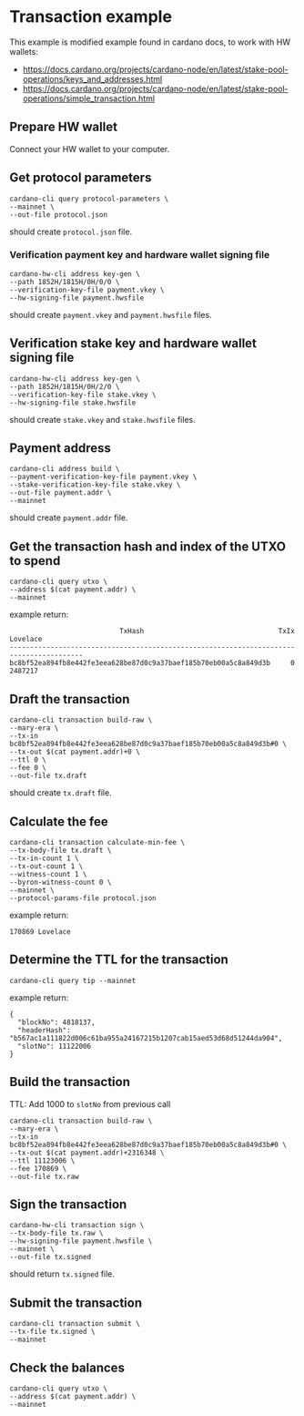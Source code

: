# Transaction example
This example is modified example found in cardano docs, to work with HW wallets:
- https://docs.cardano.org/projects/cardano-node/en/latest/stake-pool-operations/keys_and_addresses.html
- https://docs.cardano.org/projects/cardano-node/en/latest/stake-pool-operations/simple_transaction.html

## Prepare HW wallet
Connect your HW wallet to your computer.

## Get protocol parameters
```
cardano-cli query protocol-parameters \
--mainnet \
--out-file protocol.json
```
should create `protocol.json` file.

### Verification payment key and hardware wallet signing file
```
cardano-hw-cli address key-gen \
--path 1852H/1815H/0H/0/0 \
--verification-key-file payment.vkey \
--hw-signing-file payment.hwsfile
```
should create `payment.vkey` and `payment.hwsfile` files.

## Verification stake key and hardware wallet signing file
```
cardano-hw-cli address key-gen \
--path 1852H/1815H/0H/2/0 \
--verification-key-file stake.vkey \
--hw-signing-file stake.hwsfile
```
should create `stake.vkey` and `stake.hwsfile` files.

## Payment address
```
cardano-cli address build \
--payment-verification-key-file payment.vkey \
--stake-verification-key-file stake.vkey \
--out-file payment.addr \
--mainnet
```
should create `payment.addr` file.

## Get the transaction hash and index of the UTXO to spend
```
cardano-cli query utxo \
--address $(cat payment.addr) \
--mainnet
```
example return:
```
                           TxHash                                 TxIx        Lovelace
----------------------------------------------------------------------------------------
bc8bf52ea894fb8e442fe3eea628be87d0c9a37baef185b70eb00a5c8a849d3b     0           2487217
```

## Draft the transaction
```
cardano-cli transaction build-raw \
--mary-era \
--tx-in bc8bf52ea894fb8e442fe3eea628be87d0c9a37baef185b70eb00a5c8a849d3b#0 \
--tx-out $(cat payment.addr)+0 \
--ttl 0 \
--fee 0 \
--out-file tx.draft
```
should create `tx.draft` file.

## Calculate the fee
```
cardano-cli transaction calculate-min-fee \
--tx-body-file tx.draft \
--tx-in-count 1 \
--tx-out-count 1 \
--witness-count 1 \
--byron-witness-count 0 \
--mainnet \
--protocol-params-file protocol.json
```
example return:
```
170869 Lovelace
```

## Determine the TTL for the transaction
```
cardano-cli query tip --mainnet
```
example return:
```
{
  "blockNo": 4818137,
  "headerHash": "b567ac1a111822d006c61ba955a24167215b1207cab15aed53d68d51244da904",
  "slotNo": 11122006
}
```

## Build the transaction
TTL: Add 1000 to `slotNo` from previous call
```
cardano-cli transaction build-raw \
--mary-era \
--tx-in bc8bf52ea894fb8e442fe3eea628be87d0c9a37baef185b70eb00a5c8a849d3b#0 \
--tx-out $(cat payment.addr)+2316348 \
--ttl 11123006 \
--fee 170869 \
--out-file tx.raw
```

## Sign the transaction
```
cardano-hw-cli transaction sign \
--tx-body-file tx.raw \
--hw-signing-file payment.hwsfile \
--mainnet \
--out-file tx.signed
```
should return `tx.signed` file.

## Submit the transaction
```
cardano-cli transaction submit \
--tx-file tx.signed \
--mainnet
```

## Check the balances
```
cardano-cli query utxo \
--address $(cat payment.addr) \
--mainnet
```